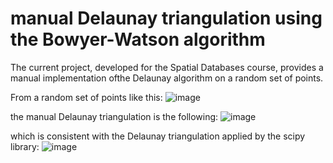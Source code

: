 # manual Delaunay triangulation using the Bowyer-Watson algorithm

The current project, developed for the Spatial Databases course, provides a manual implementation ofthe Delaunay algorithm on a random set of points.

From a random set of points like this:
![image](manual_delaunay_triangulation/examples/original_points_set.png)

the manual Delaunay triangulation is the following:
![image](manual_delaunay_triangulation/examples/manual_delaunay.png)

which is consistent with the Delaunay triangulation applied by the scipy library:
![image](manual_delaunay_triangulation/examples/scipy_delaunay.png)
